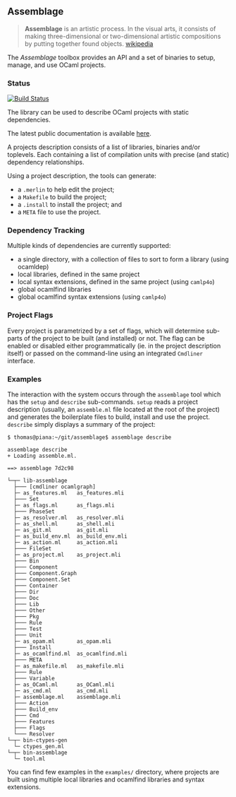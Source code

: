 ## Assemblage

> __Assemblage__ is an artistic process. In the visual arts, it
  consists of making three-dimensional or two-dimensional artistic
  compositions by putting together found objects.
  [wikipedia](http://en.wikipedia.org/wiki/Assemblage_(art))

The *Assemblage* toolbox provides an API and a set of binaries to
setup, manage, and use OCaml projects.

### Status

[![Build Status](https://travis-ci.org/samoht/assemblage.svg?branch=master)](https://travis-ci.org/samoht/assemblage)

The library can be used to describe OCaml projects with static dependencies.

The latest public documentation is available [here](http://samoht.github.io/assemblage/Assemblage.html).

A projects description consists of a list of libraries, binaries
and/or toplevels.  Each containing a list of compilation units with
precise (and static) dependency relationships.

Using a project description, the tools can generate:

- a `.merlin` to help edit the project;
- a `Makefile` to build the project;
- a `.install` to install the project; and
- a `META` file to use the project.

### Dependency Tracking

Multiple kinds of dependencies are currently supported:

- a single directory, with a collection of files to sort to form a
  library (using ocamldep)
- local libraries, defined in the same project
- local syntax extensions, defined in the same project (using `camlp4o`)
- global ocamlfind libraries
- global ocamlfind syntax extensions (using `camlp4o`)

### Project Flags

Every project is parametrized by a set of flags, which will determine
sub-parts of the project to be built (and installed) or not. The flag
can be enabled or disabled either programmatically (ie. in the project
description itself) or passed on the command-line using an integrated
`Cmdliner` interface.

### Examples

The interaction with the system occurs through the `assemblage` tool
which has the `setup` and `describe` sub-commands. `setup`
reads a project description (usually, an `assemble.ml` file located at
the root of the project) and generates the boilerplate files to build,
install and use the project. `describe` simply displays a summary
of the project:

```shell
$ thomas@piana:~/git/assemblage$ assemblage describe

assemblage describe
+ Loading assemble.ml.

==> assemblage 7d2c98

└─┬─ lib-assemblage
  ├─── [cmdliner ocamlgraph]
  ├─ as_features.ml   as_features.mli
  ├─── Set
  ├─ as_flags.ml      as_flags.mli
  ├─── PhaseSet
  ├─ as_resolver.ml   as_resolver.mli
  ├─ as_shell.ml      as_shell.mli
  ├─ as_git.ml        as_git.mli
  ├─ as_build_env.ml  as_build_env.mli
  ├─ as_action.ml     as_action.mli
  ├─── FileSet
  ├─ as_project.ml    as_project.mli
  ├─── Bin
  ├─── Component
  ├─── Component.Graph
  ├─── Component.Set
  ├─── Container
  ├─── Dir
  ├─── Doc
  ├─── Lib
  ├─── Other
  ├─── Pkg
  ├─── Rule
  ├─── Test
  ├─── Unit
  ├─ as_opam.ml       as_opam.mli
  ├─── Install
  ├─ as_ocamlfind.ml  as_ocamlfind.mli
  ├─── META
  ├─ as_makefile.ml   as_makefile.mli
  ├─── Rule
  ├─── Variable
  ├─ as_OCaml.ml      as_OCaml.mli
  ├─ as_cmd.ml        as_cmd.mli
  ├─ assemblage.ml    assemblage.mli
  ├─── Action
  ├─── Build_env
  ├─── Cmd
  ├─── Features
  ├─── Flags
  └─── Resolver
└─┬─ bin-ctypes-gen
  └─ ctypes_gen.ml
└─┬─ bin-assemblage
  └─ tool.ml
```

You can find few examples in the `examples/` directory, where projects
are built using multiple local libraries and ocamlfind libraries and
syntax extensions.
